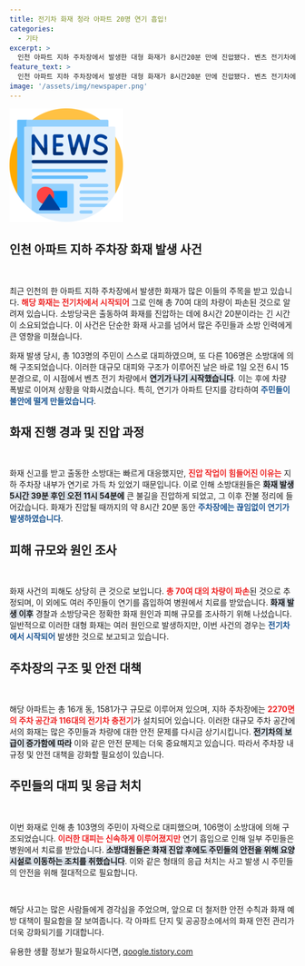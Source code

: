 ```yaml
---
title: 전기차 화재 청라 아파트 20명 연기 흡입!
categories:
  - 기타
excerpt: >
  인천 아파트 지하 주차장에서 발생한 대형 화재가 8시간20분 만에 진압됐다. 벤츠 전기차에서 시작된 불로 103명이 자력 대피하고 106명이 구조됐다. 차량 70여 대가 피해를 입은 가운데, 소방당국은 화재 원인 조사에 나섰다.
feature_text: >
  인천 아파트 지하 주차장에서 발생한 대형 화재가 8시간20분 만에 진압됐다. 벤츠 전기차에서 시작된 불로 103명이 자력 대피하고 106명이 구조됐다. 차량 70여 대가 피해를 입은 가운데, 소방당국은 화재 원인 조사에 나섰다.
image: '/assets/img/newspaper.png'
---
```


<p><img src="/assets/img/newspaper.png" alt="kimp 속보" /></p>

<h2 data-ke-size="size26">인천 아파트 지하 주차장 화재 발생 사건</h2>

<p data-ke-size="size16">&nbsp;</p>

<p data-ke-size="size16">최근 인천의 한 아파트 지하 주차장에서 발생한 화재가 많은 이들의 주목을 받고 있습니다. <b><span style="color: #ee2323;">해당 화재는 전기차에서 시작되어</span></b> 그로 인해 총 70여 대의 차량이 파손된 것으로 알려져 있습니다. 소방당국은 출동하여 화재를 진압하는 데에 8시간 20분이라는 긴 시간이 소요되었습니다. 이 사건은 단순한 화재 사고를 넘어서 많은 주민들과 소방 인력에게 큰 영향을 미쳤습니다.</p>

<p data-ke-size="size16">화재 발생 당시, 총 103명의 주민이 스스로 대피하였으며, 또 다른 106명은 소방대에 의해 구조되었습니다. 이러한 대규모 대피와 구조가 이루어진 날은 바로 1일 오전 6시 15분경으로, 이 시점에서 벤츠 전기 차량에서 <b><span style="background-color: #21538527;">연기가 나기 시작했습니다</span></b>. 이는 후에 차량 폭발로 이어져 상황을 악화시켰습니다. 특히, 연기가 아파트 단지를 강타하여 <b><span style="color: #1a5490;">주민들이 불안에 떨게 만들었습니다</span></b>.</p>

<h2 data-ke-size="size26">화재 진행 경과 및 진압 과정</h2>

<p data-ke-size="size16">&nbsp;</p>

<p data-ke-size="size16">화재 신고를 받고 출동한 소방대는 빠르게 대응했지만, <b><span style="color: #ee2323;">진압 작업이 힘들어진 이유는</span></b> 지하 주차장 내부가 연기로 가득 차 있었기 때문입니다. 이로 인해 소방대원들은 <b><span style="background-color: #21538527;">화재 발생 5시간 39분 후인 오전 11시 54분에</span></b> 큰 불길을 진압하게 되었고, 그 이후 잔불 정리에 들어갔습니다. 화재가 진압될 때까지의 약 8시간 20분 동안 <b><span style="color: #1a5490;">주차장에는 끊임없이 연기가 발생하였습니다</span></b>.</p>

<h2 data-ke-size="size26">피해 규모와 원인 조사</h2>

<p data-ke-size="size16">&nbsp;</p>

<p data-ke-size="size16">화재 사건의 피해도 상당히 큰 것으로 보입니다. <b><span style="color: #ee2323;">총 70여 대의 차량이 파손</span></b>된 것으로 추정되며, 이 외에도 여러 주민들이 연기를 흡입하여 병원에서 치료를 받았습니다. <b><span style="background-color: #21538527;">화재 발생 이후</span></b> 경찰과 소방당국은 정확한 화재 원인과 피해 규모를 조사하기 위해 나섰습니다. 일반적으로 이러한 대형 화재는 여러 원인으로 발생하지만, 이번 사건의 경우는 <b><span style="color: #1a5490;">전기차에서 시작되어</span></b> 발생한 것으로 보고되고 있습니다.</p>

<h2 data-ke-size="size26">주차장의 구조 및 안전 대책</h2>

<p data-ke-size="size16">&nbsp;</p>

<p data-ke-size="size16">해당 아파트는 총 16개 동, 1581가구 규모로 이루어져 있으며, 지하 주차장에는 <b><span style="color: #ee2323;">2270면의 주차 공간과 116대의 전기차 충전기</span></b>가 설치되어 있습니다. 이러한 대규모 주차 공간에서의 화재는 많은 주민들과 차량에 대한 안전 문제를 다시금 상기시킵니다. <b><span style="background-color: #21538527;">전기차의 보급이 증가함에 따라</span></b> 이와 같은 안전 문제는 더욱 중요해지고 있습니다. 따라서 주차장 내 규정 및 안전 대책을 강화할 필요성이 있습니다.</p>

<h2 data-ke-size="size26">주민들의 대피 및 응급 처치</h2>

<p data-ke-size="size16">&nbsp;</p>

<p data-ke-size="size16">이번 화재로 인해 총 103명의 주민이 자력으로 대피했으며, 106명이 소방대에 의해 구조되었습니다. <b><span style="color: #ee2323;">이러한 대피는 신속하게 이루어졌지만</span></b> 연기 흡입으로 인해 일부 주민들은 병원에서 치료를 받았습니다. <b><span style="background-color: #21538527;">소방대원들은 화재 진압 후에도 주민들의 안전을 위해 요양 시설로 이동하는 조치를 취했습니다</span></b>. 이와 같은 형태의 응급 처치는 사고 발생 시 주민들의 안전을 위해 절대적으로 필요합니다.</p>

<p data-ke-size="size16">&nbsp;</p>

<p data-ke-size="size16">해당 사고는 많은 사람들에게 경각심을 주었으며, 앞으로 더 철저한 안전 수칙과 화재 예방 대책이 필요함을 잘 보여줍니다. 각 아파트 단지 및 공공장소에서의 화재 안전 관리가 더욱 강화되기를 기대합니다.</p>
유용한 생활 정보가 필요하시다면, <a href="https://qoogle.tistory.com" rel="dofollow">qoogle.tistory.com</a>


